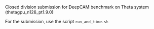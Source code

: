 Closed division submission for DeepCAM benchmark on Theta system (thetagpu\_n128\_pt1.9.0)

For the submission, use the script ```run_and_time.sh```
